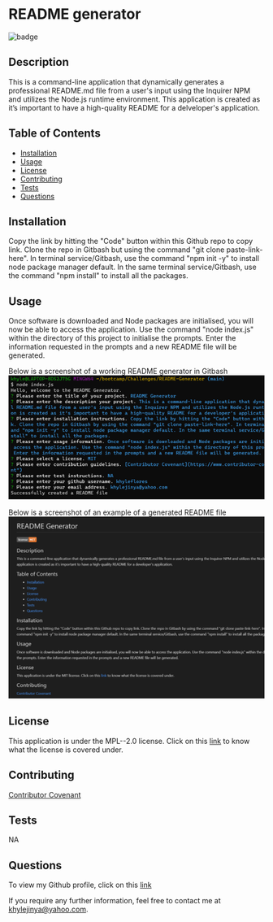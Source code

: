 # README generator
  ![badge](https://img.shields.io/badge/license-MPL--2.0-important)

  ## Description 
  This is a command-line application that dynamically generates a professional README.md file from a user's input using the Inquirer NPM and utilizes the Node.js runtime environment. This application is created as it’s important to have a high-quality README for a delveloper's application.
  
  ## Table of Contents 
  * [Installation](#installation)
  * [Usage](#usage)
  * [License](#license)
  * [Contributing](#contributing)
  * [Tests](#tests)
  * [Questions](#questions)


  ## Installation
  Copy the link by hitting the "Code" button within this Github repo to copy link. Clone the repo in Gitbash but using the command "git clone paste-link-here". In terminal service/Gitbash, use the command "npm init -y" to install node package manager default. In the same terminal service/Gitbash, use the command "npm install" to install all the packages.
  
  ## Usage
  Once software is downloaded and Node packages are initialised, you will now be able to access the application. Use the command "node index.js" within the directory of this project to initialise the prompts. Enter the information requested in the prompts and a new README file will be generated.

  Below is a screenshot of a working README generator in Gitbash
  ![Working application screenshot](/screenshot/Gitbash-README-Generator.png)

  Below is a screenshot of an example of a generated README file
  ![READMe example screenshot](/screenshot/Generated-README-example.png)
  
  ## License
   This application is under the MPL--2.0 license. Click on this [link](https://opensource.org/licenses/MPL--2.0 "MPL--2.0 License") to know what the license is covered under.
  
  ## Contributing 
  [Contributor Covenant](https://www.contributor-covenant.org/ "Contributor Covenant")

  ## Tests 
  NA

  ## Questions 
  To view my Github profile, click on this [link](https://github.com/khyleflores "https://github.com/khyleflores")

  If you require any further information, feel free to contact me at khylejinya@yahoo.com.

